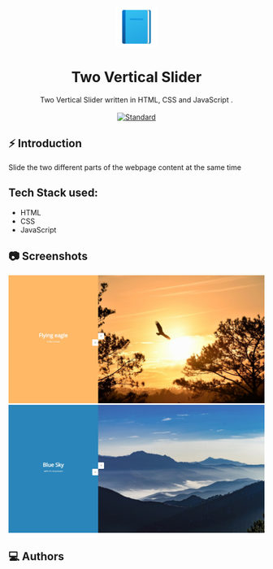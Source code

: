 <p align="center">
    <img alt="" height="80" src="./img/add-readme (1).png">
  </a>
</p>
<h1 align="center">Two Vertical Slider</h1>

<div align="center">
  Two Vertical Slider written in HTML, CSS and JavaScript .
</div>

<br />

<div align="center">
  <!-- Standard -->
  <a href="https://standardjs.com">
    <img src="https://img.shields.io/badge/code%20style-standard-brightgreen.svg?style=flat-square"
      alt="Standard" />
  </a>
</div>

## ⚡️  Introduction
Slide the two different parts of the webpage content at the same time


## Tech Stack used:
* HTML
* CSS
* JavaScript

## 📷 Screenshots

![ss1](./img/sc.1.jpeg)
![ss2](./img/sc.2.jpeg)

## ‎‍💻 Authors

